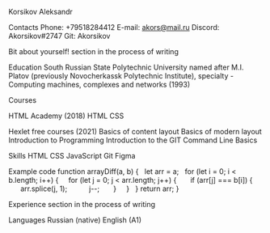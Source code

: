 Korsikov Aleksandr

Contacts
Phone: +79518284412
E-mail: akors@mail.ru
Discord: Akorsikov#2747
Git: Akorsikov

Bit about yourself!
section in the process of writing

Education
South Russian State Polytechnic University named after M.I. Platov (previously Novocherkassk Polytechnic Institute),
specialty - Computing machines, complexes and networks (1993)

Courses

HTML Academy (2018)
HTML
CSS

Hexlet free courses (2021)
Basics of content layout
Basics of modern layout
Introduction to Programming
Introduction to the GIT
Command Line Basics

Skills
HTML
CSS
JavaScript
Git
Figma

Example code
function arrayDiff(a, b) {
  let arr = a;
  for (let i = 0; i < b.length; i++) {
    for (let j = 0; j < arr.length; j++) {
      if (arr[j] === b[i]) {
          arr.splice(j, 1);
          j--;
      }
    }
  }
return arr;
}

Experience
section in the process of writing

Languages
Russian (native)
English (A1)

